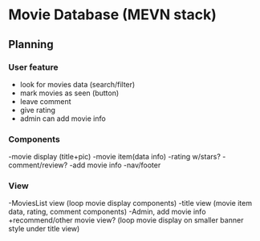 # Movie Database (MEVN stack)

## Planning

### User feature

- look for movies data (search/filter)
- mark movies as seen (button)
- leave comment
- give rating
- admin can add movie info

### Components

-movie display (title+pic)
-movie item(data info)
-rating w/stars?
-comment/review?
-add movie info
-nav/footer

### View

-MoviesList view (loop movie display components)
-title view (movie item data, rating, comment components)
-Admin, add movie info
+recommend/other movie view? (loop movie display on smaller banner style under title view)
